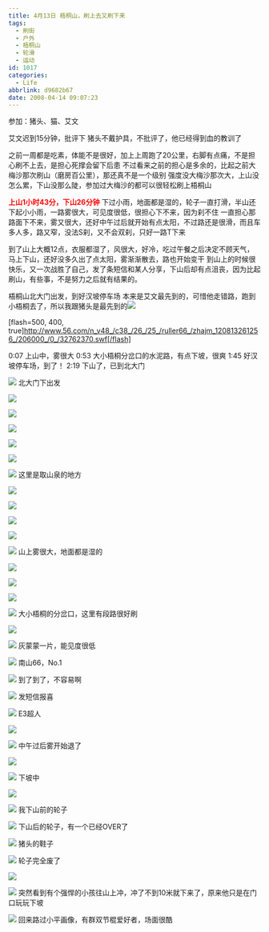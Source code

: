 ```yaml
---
title: 4月13日 梧桐山，刷上去又刷下来
tags:
  - 刷街
  - 户外
  - 梧桐山
  - 轮滑
  - 运动
id: 1017
categories:
  - Life
abbrlink: d9682b67
date: 2008-04-14 09:07:23
---
```


参加：猪头、猫、艾文 

艾文迟到15分钟，批评下 
猪头不戴护具，不批评了，他已经得到血的教训了 

之前一周都是吃素，体能不是很好，加上上周跑了20公里，右脚有点痛，不是担心刷不上去，是担心死撑会留下后患
不过看来之前的担心是多余的，比起之前大梅沙那次刷山（磨房百公里），那还真不是一个级别
强度没大梅沙那次大，上山没怎么累，下山没那么陡，参加过大梅沙的都可以很轻松刷上梧桐山 

**<font color="#ff0000">上山1小时43分，下山26分钟</font>** 
下过小雨，地面都是湿的，轮子一直打滑，半山还下起小小雨，一路雾很大，可见度很低，很担心下不来，因为刹不住
一直担心那路面下不来，雾又很大，还好中午过后就开始有点太阳，不过路还是很滑，而且车多人多，路又窄，没法S刹，又不会双刹，只好一路T下来 

到了山上大概12点，衣服都湿了，风很大，好冷，吃过午餐之后决定不顾天气，马上下山，还好没多久出了点太阳，雾渐渐散去，路也开始变干
到山上的时候很快乐，又一次战胜了自己，发了条短信和某人分享，下山后却有点沮丧，因为比起刷山，有些事，不是努力之后就有结果的。  

梧桐山北大门出发，到好汉坡停车场 
本来是艾文最先到的，可惜他走错路，跑到小梧桐去了，所以我跟猪头是最先到的![](/images/2008/01/02_yct006_9258.gif) 

[flash=500, 400, true]http://www.56.com/n_v48_/c38_/26_/25_/ruller66_/zhajm_120813261256_/206000_/0_/32762370.swf[/flash] 

0:07 上山中，雾很大 
0:53 大小梧桐分岔口的水泥路，有点下坡，很爽 
1:45 好汉坡停车场，到了！ 
2:19 下山了，已到北大门 

![](/images/2008/04/14_14_090723_9815.jpg) 
北大门下出发 

![](/images/2008/04/14_14_090723_0_9816.jpg) 

![](/images/2008/04/14_14_090723_1_9817.jpg) 

![](/images/2008/04/14_14_090723_2_9818.jpg) 

![](/images/2008/04/14_14_090723_3_9819.jpg) 

![](/images/2008/04/14_14_090723_4_9820.jpg) 

![](/images/2008/04/14_14_090723_5_9821.jpg) 
这里是取山泉的地方 

![](/images/2008/04/14_14_090723_6_9822.jpg) 

![](/images/2008/04/14_14_090723_7_9823.jpg) 

![](/images/2008/04/14_14_090723_8_9824.jpg) 

![](/images/2008/04/14_14_090723_9_9825.jpg) 

![](/images/2008/04/14_14_090723_10_9826.jpg) 
山上雾很大，地面都是湿的 

![](/images/2008/04/14_14_090723_11_9827.jpg) 

![](/images/2008/04/14_14_090723_12_9828.jpg) 

![](/images/2008/04/14_14_090723_13_9829.jpg) 

![](/images/2008/04/14_14_090723_14_9830.jpg) 
大小梧桐的分岔口，这里有段路很好刷 

![](/images/2008/04/14_14_090723_15_9831.jpg) 

![](/images/2008/04/14_14_090723_16_9832.jpg) 
灰蒙蒙一片，能见度很低 

![](/images/2008/04/14_14_090723_17_9833.jpg) 
南山66，No.1 

![](/images/2008/04/14_14_090723_18_9834.jpg) 
到了到了，不容易啊 

![](/images/2008/04/14_14_090723_19_9835.jpg) 
发短信报喜 

![](/images/2008/04/14_14_090723_20_9836.jpg) 
E3超人 

![](/images/2008/04/14_14_090723_21_9837.jpg) 

![](/images/2008/04/14_14_090723_23_9838.jpg) 
中午过后雾开始退了 

![](/images/2008/04/14_14_090723_24_9839.jpg) 

![](/images/2008/04/14_14_090723_25_9840.jpg) 
下坡中 

![](/images/2008/04/14_14_090723_26_9841.jpg) 

![](/images/2008/04/14_14_090723_27_9842.jpg) 
我下山前的轮子 

![](/images/2008/04/14_14_090723_28_9843.jpg) 
下山后的轮子，有一个已经OVER了 

![](/images/2008/04/14_14_090723_29_9844.jpg) 
猪头的鞋子 

![](/images/2008/04/14_14_090723_30_9845.jpg) 
轮子完全废了 

![](/images/2008/04/14_14_090723_31_9846.jpg) 

![](/images/2008/04/14_14_090723_32_9847.jpg) 
突然看到有个强悍的小孩往山上冲，冲了不到10米就下来了，原来他只是在门口玩玩下坡 

![](/images/2008/04/14_14_090723_33_9848.jpg) 
回来路过小平画像，有群双节棍爱好者，场面很酷